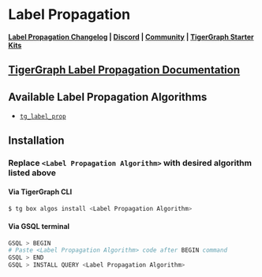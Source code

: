 
# Label Propagation

#### [Label Propagation Changelog](https://github.com/karimsaraipour/gsql-graph-algorithms/tree/algorithm-folder-restructure/algorithms/Community/label_propagation/CHANGELOG.md) | [Discord](https://discord.gg/vFbmPyvJJN) | [Community](https://community.tigergraph.com) | [TigerGraph Starter Kits](https://github.com/zrougamed/TigerGraph-Starter-Kits-Parser)

## [TigerGraph Label Propagation Documentation](https://docs.tigergraph.com/tigergraph-platform-overview/graph-algorithm-library#label-propagation)

## Available Label Propagation Algorithms 

* [`tg_label_prop`](https://github.com/karimsaraipour/gsql-graph-algorithms/tree/algorithm-folder-restructure/algorithms/Community/label_propagation/tg_label_prop.gsql)

## Installation 

### Replace `<Label Propagation Algorithm>` with desired algorithm listed above 

#### Via TigerGraph CLI

```bash
$ tg box algos install <Label Propagation Algorithm>
```

#### Via GSQL terminal

```bash
GSQL > BEGIN
# Paste <Label Propagation Algorithm> code after BEGIN command
GSQL > END 
GSQL > INSTALL QUERY <Label Propagation Algorithm>
```